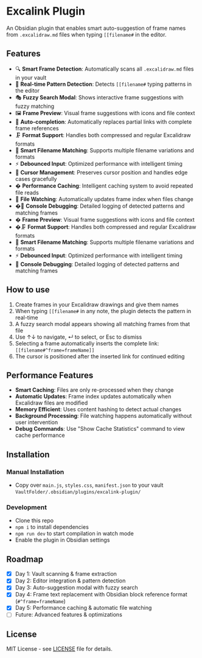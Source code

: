 # Excalink Plugin

An Obsidian plugin that enables smart auto-suggestion of frame names from `.excalidraw.md` files when typing `[[filename#` in the editor.

## Features

- 🔍 **Smart Frame Detection**: Automatically scans all `.excalidraw.md` files in your vault
- 🎯 **Real-time Pattern Detection**: Detects `[[filename#` typing patterns in the editor
- 🎭 **Fuzzy Search Modal**: Shows interactive frame suggestions with fuzzy matching
- 🖼️ **Frame Preview**: Visual frame suggestions with icons and file context
- 🔗 **Auto-completion**: Automatically replaces partial links with complete frame references
- 🗜️ **Format Support**: Handles both compressed and regular Excalidraw formats
- 🔧 **Smart Filename Matching**: Supports multiple filename variations and formats
- ⚡ **Debounced Input**: Optimized performance with intelligent timing
- 🎯 **Cursor Management**: Preserves cursor position and handles edge cases gracefully
- � **Performance Caching**: Intelligent caching system to avoid repeated file reads
- 📡 **File Watching**: Automatically updates frame index when files change
- �📝 **Console Debugging**: Detailed logging of detected patterns and matching frames
- �️ **Frame Preview**: Visual frame suggestions with icons and file context
- �🗜️ **Format Support**: Handles both compressed and regular Excalidraw formats
- 🔧 **Smart Filename Matching**: Supports multiple filename variations and formats
- ⚡ **Debounced Input**: Optimized performance with intelligent timing
- 📝 **Console Debugging**: Detailed logging of detected patterns and matching frames

## How to use

1. Create frames in your Excalidraw drawings and give them names
2. When typing `[[filename#` in any note, the plugin detects the pattern in real-time
3. A fuzzy search modal appears showing all matching frames from that file
4. Use ↑↓ to navigate, ↵ to select, or Esc to dismiss
5. Selecting a frame automatically inserts the complete link: `[[filename#^frame=frameName]]`
6. The cursor is positioned after the inserted link for continued editing

## Performance Features

- **Smart Caching**: Files are only re-processed when they change
- **Automatic Updates**: Frame index updates automatically when Excalidraw files are modified
- **Memory Efficient**: Uses content hashing to detect actual changes
- **Background Processing**: File watching happens automatically without user intervention
- **Debug Commands**: Use "Show Cache Statistics" command to view cache performance

## Installation

### Manual Installation

- Copy over `main.js`, `styles.css`, `manifest.json` to your vault `VaultFolder/.obsidian/plugins/excalink-plugin/`

### Development

- Clone this repo
- `npm i` to install dependencies  
- `npm run dev` to start compilation in watch mode
- Enable the plugin in Obsidian settings

## Roadmap

- [x] Day 1: Vault scanning & frame extraction
- [x] Day 2: Editor integration & pattern detection  
- [x] Day 3: Auto-suggestion modal with fuzzy search
- [x] Day 4: Frame text replacement with Obsidian block reference format (`#^frame=frameName`)
- [x] Day 5: Performance caching & automatic file watching
- [ ] Future: Advanced features & optimizations

## License

MIT License - see [LICENSE](LICENSE) file for details.
